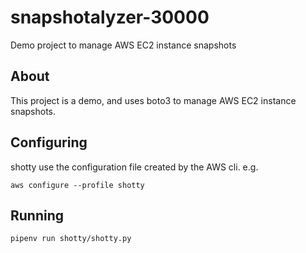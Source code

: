 # snapshotalyzer-30000

Demo project to manage AWS EC2 instance snapshots

## About

This project is a demo, and uses boto3 to manage AWS EC2 instance snapshots.

## Configuring

shotty use the configuration file created by the AWS cli. e.g.

`aws configure --profile shotty`

## Running

`pipenv run shotty/shotty.py`
